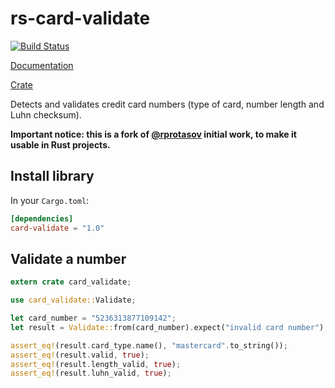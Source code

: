 rs-card-validate
================

[![Build Status](https://travis-ci.org/valeriansaliou/rs-card-validate.svg?branch=master)](https://travis-ci.org/valeriansaliou/rs-card-validate)

[Documentation](https://docs.rs/crate/card-validate)

[Crate](https://crates.io/crates/card-validate)

Detects and validates credit card numbers (type of card, number length and Luhn checksum).

**Important notice: this is a fork of [@rprotasov](https://github.com/rprotasov/creditcardvalidator) initial work, to make it usable in Rust projects.**

## Install library

In your `Cargo.toml`:

```toml
[dependencies]
card-validate = "1.0"
```

## Validate a number

```rust
extern crate card_validate;

use card_validate::Validate;

let card_number = "5236313877109142";
let result = Validate::from(card_number).expect("invalid card number");

assert_eq!(result.card_type.name(), "mastercard".to_string());
assert_eq!(result.valid, true);
assert_eq!(result.length_valid, true);
assert_eq!(result.luhn_valid, true);
```
